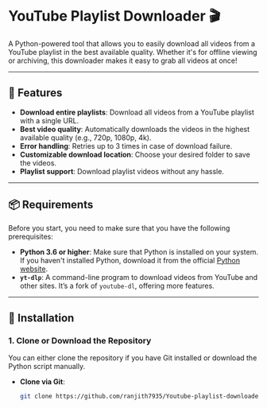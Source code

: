 # YouTube Playlist Downloader 🎬

A Python-powered tool that allows you to easily download all videos from a YouTube playlist in the best available quality. Whether it's for offline viewing or archiving, this downloader makes it easy to grab all videos at once!

---

## 📝 Features

- **Download entire playlists**: Download all videos from a YouTube playlist with a single URL.
- **Best video quality**: Automatically downloads the videos in the highest available quality (e.g., 720p, 1080p, 4k).
- **Error handling**: Retries up to 3 times in case of download failure.
- **Customizable download location**: Choose your desired folder to save the videos.
- **Playlist support**: Download playlist videos without any hassle.

---

## 📦 Requirements

Before you start, you need to make sure that you have the following prerequisites:

- **Python 3.6 or higher**: Make sure that Python is installed on your system. If you haven't installed Python, download it from the official [Python website](https://www.python.org/downloads/).
- **`yt-dlp`**: A command-line program to download videos from YouTube and other sites. It’s a fork of `youtube-dl`, offering more features.

---

## 🚀 Installation

### 1. Clone or Download the Repository

You can either clone the repository if you have Git installed or download the Python script manually.

- **Clone via Git**:
  
  ```bash
  git clone https://github.com/ranjith7935/Youtube-playlist-downloader.git



